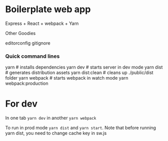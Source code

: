 # Boilerplate web app

Express + React + webpack + Yarn

Other Goodies

editorconfig
gitignore

### Quick command lines

yarn # installs dependencies
yarn dev # starts server in dev mode
yarn dist # generates distribution assets
yarn dist:clean # cleans up ./public/dist folder
yarn webpack # starts webpack in watch mode
yarn webpack:production

# For dev

In one tab `yarn dev` in another `yarn webpack`

To run in prod mode `yarn dist` and `yarn start`. Note that before running yarn dist, you need to change cache key in sw.js